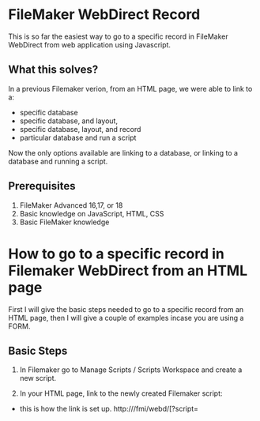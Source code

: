# FileMaker WebDirect Record
This is so far the easiest way to go to a specific record in FileMaker WebDirect from web application using Javascript.

## What this solves?
In a previous Filemaker verion, from an HTML page, we were able to link to a:
- specific database
- specific database, and layout,
- specific database, layout, and record
- particular database and run a script

Now the only options available are linking to a database, or linking to a database and running a script.

## Prerequisites
1. FileMaker Advanced 16,17, or 18
2. Basic knowledge on JavaScript, HTML, CSS
3. Basic FileMaker knowledge

# How to go to a specific record in Filemaker WebDirect from an HTML page
First I will give the basic steps needed to go to a specific record from an HTML page, then I will give a couple of examples incase you are using a FORM.

## Basic Steps
1. In Filemaker go to Manage Scripts / Scripts Workspace and create a new script.

2. In your HTML page, link to the newly created Filemaker script:
- this is how the link is set up. 
http://<host>/fmi/webd/<database name>[?script=<script name>[&param=<script parameter>]]
- where <script parameter> = the Recordid you want to go to
- if you want to know how to PUSH a Recordid into the script parameter click HERE.
This is directly from FileMaker WevDirect 18 Guide
https://fmhelp.filemaker.com/docs/18/en/fmwd/#accessing_linking
  
3. In Filemaker go to script you created.
- below is an image of what should go into your script.
- you can change and manipulate to match your environment, and situation, but this is a basic outline.
![Script](/img/go_to_record.png)

4. As you can see this will get your id parameter from the url and go to that record.

# How to get a users ID into the url to pass to filemaker.
The most common reason someone wants to go to a specific record from an HTML page is that they have a login form and wants the user that logs in to go straight to the FileMaker record specific to them.
###### So Let's Do That.

## Things to keep in mind.
1. We are only going to be using email to login the user. You can use the same logic to sign them in with email and pass, or whatever credentials of your choosing, but for now we will use just email.
2. When a user logs in, they access the FileMaker database using the credentials of that privilege set. So if necessary, create a guest account with a limited privilage set.
3. I will not be going over how to make this more secure, that is on you. However with that being said, FileMaker has made this very secure already.

## Steps to get a users ID into the url to pass to filemaker.
1. Create a form.
- like I said in the Thing to keep in mind section, I will only be using email because I am lazy.
- here is a very basic example:
![login.png](/img/login.png)

- keep in mind you can name your html page whatever you like this is just an example.
- this form has an email input and a submit button. Notice the form does not have an action or method.
- also I have a script that includes a JavaScript file. Your path and name of file can be whatever you like, but do create a JavaScript file and include it.

2. Below is what goes in the javascript file you just created. There are a few things I want to explain that took me a while to figure out.
- 

```javascript
//---// Data needed to Create SESSION. IMPORTANT to pull token from response //---//
var session = {
  "url": "https://ws.skdata.cloud/fmi/data/v1/databases/WSdummydb/sessions",
  "method": "POST",
  "headers": {
    "Content-Type": "application/json",
    "Authorization": "Basic YWRtaW46YWRtaW4="
  }
}

$( "form" ).submit(function( event ) {
  // console.log( $( this ).serializeArray() );
  event.preventDefault();

var num = 0
function x() {
  return num++;


}
  var email = $( this ).serializeArray()[x()].value;
  // var password = $( this ).serializeArray()[x()].value;




  // console.log(email);
  // console.log(password);

  //---// Ajax makes request and gives response then pulls token from response) //---//
  $.ajax(session).done(function (response) {
    token = (response.response.token);

  //---// Data needed to GET records //---//
    var customerList = {
      "url": "https://ws.skdata.cloud/fmi/data/v1/databases/WSdummydb/layouts/CustomerDetails/records",
      "method": "Get",
      "headers": {
        "Content-Type": "application/json"

      }
    }
  //---// Insert correct Authorization into header of eventRecords "Bearer token" //---//
  customerList.headers.Authorization = "Bearer " + token;

  //---// Ajax makes request for Event records) //---//
    $.ajax(customerList).done(function (response) {
      var data = (response.response.data)


    for (var i = 0; i < data.length; i++) {
      if (email.toUpperCase() == data[i].fieldData.Email.toUpperCase() ) {
        // console.log(data[i].fieldData.Email);
        var id = response.response.data[i].recordId;
        // console.log("RecordID = " + id);

        // localStorage.setItem("id",id);
        // window.open("./page.html", "_self");

        localStorage.setItem("id",id);
        window.open("./CustomerWebDirect.html", "_self")
        break;
      }
      else {
        console.log("nope");
        if(i == data.length - 1){
          console.log("stopped");
          const messages = document.getElementById('messages');
          messages.textContent = "Wrong Email";
        };
      }

    }

        })


      });


  });

```
